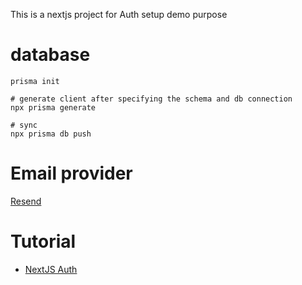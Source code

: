 This is a nextjs project for Auth setup demo purpose

# database
```
prisma init

# generate client after specifying the schema and db connection
npx prisma generate

# sync
npx prisma db push
```
# Email provider
[Resend](https://resend.com/home)

# Tutorial
- [NextJS Auth](https://www.youtube.com/watch?v=1MTyCvS05V4)
